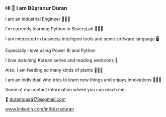 ### Hi 👋 I am Büşranur Duran

I am an Industrial Engineer 👷🏻‍♀️

I'm currently learning Python in SistersLab 👩🏻‍💻

I am interested in business intelligent tools and some software language 🖥️

Especially I love using Power BI and Python  


I love watching Korean series and reading webtoons 🎎

Also, I am feeding so many kinds of plants 🎍🌱🌵

I am an individual who tries to learn new things and enjoys innovations 💁🏻‍♀️


Some of my contact information where you can reach me;

📩 duranbusra178@gmail.com

www.linkedin.com/in/büşraduran

